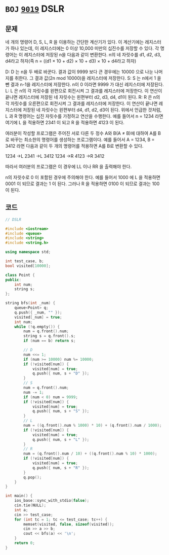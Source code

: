 # `BOJ` [`9019`](https://www.acmicpc.net/problem/9019) DSLR



## 문제

네 개의 명령어 D, S, L, R 을 이용하는 간단한 계산기가 있다. 이 계산기에는 레지스터가 하나 있는데, 이 레지스터에는 0 이상 10,000 미만의 십진수를 저장할 수 있다. 각 명령어는 이 레지스터에 저장된 n을 다음과 같이 변환한다. n의 네 자릿수를 d1, d2, d3, d4라고 하자(즉 n = ((d1 × 10 + d2) × 10 + d3) × 10 + d4라고 하자)

D: D 는 n을 두 배로 바꾼다. 결과 값이 9999 보다 큰 경우에는 10000 으로 나눈 나머지를 취한다. 그 결과 값(2n mod 10000)을 레지스터에 저장한다.
S: S 는 n에서 1 을 뺀 결과 n-1을 레지스터에 저장한다. n이 0 이라면 9999 가 대신 레지스터에 저장된다.
L: L 은 n의 각 자릿수를 왼편으로 회전시켜 그 결과를 레지스터에 저장한다. 이 연산이 끝나면 레지스터에 저장된 네 자릿수는 왼편부터 d2, d3, d4, d1이 된다.
R: R 은 n의 각 자릿수를 오른편으로 회전시켜 그 결과를 레지스터에 저장한다. 이 연산이 끝나면 레지스터에 저장된 네 자릿수는 왼편부터 d4, d1, d2, d3이 된다.
위에서 언급한 것처럼, L 과 R 명령어는 십진 자릿수를 가정하고 연산을 수행한다. 예를 들어서 n = 1234 라면 여기에 L 을 적용하면 2341 이 되고 R 을 적용하면 4123 이 된다.

여러분이 작성할 프로그램은 주어진 서로 다른 두 정수 A와 B(A ≠ B)에 대하여 A를 B로 바꾸는 최소한의 명령어를 생성하는 프로그램이다. 예를 들어서 A = 1234, B = 3412 라면 다음과 같이 두 개의 명령어를 적용하면 A를 B로 변환할 수 있다.

1234 →L 2341 →L 3412
1234 →R 4123 →R 3412

따라서 여러분의 프로그램은 이 경우에 LL 이나 RR 을 출력해야 한다.

n의 자릿수로 0 이 포함된 경우에 주의해야 한다. 예를 들어서 1000 에 L 을 적용하면 0001 이 되므로 결과는 1 이 된다. 그러나 R 을 적용하면 0100 이 되므로 결과는 100 이 된다.



## 코드

```cpp
// DSLR

#include <iostream>
#include <queue>
#include <string>
#include <string.h>

using namespace std;

int test_case, b;
bool visited[10000];

class Point {
public:
	int num;
	string s;
};

string bfs(int _num) {
	queue<Point> q;
	q.push({ _num, "" });
	visited[_num] = true;
	int num;
	while (!q.empty()) {
		num = q.front().num;
		string s = q.front().s;
		if (num == b) return s;

		// D
		num <<= 1;
		if (num >= 10000) num %= 10000;
		if (!visited[num]) {
			visited[num] = true;
			q.push({ num, s + "D" });
		}
		// S
		num = q.front().num;
		num -= 1;
		if (num < 0) num = 9999;
		if (!visited[num]) {
			visited[num] = true;
			q.push({ num, s + "S" });
		}
		// L
		num = ((q.front().num % 1000) * 10) + (q.front().num / 1000);
		if (!visited[num]) {
			visited[num] = true;
			q.push({ num, s + "L" });
		}
		// R
		num = (q.front().num / 10) + ((q.front().num % 10) * 1000);
		if (!visited[num]) {
			visited[num] = true;
			q.push({ num, s + "R" });
		}
		q.pop();
	}
}

int main() {
	ios_base::sync_with_stdio(false);
	cin.tie(NULL);
	int a;
	cin >> test_case;
	for (int tc = 1; tc <= test_case; tc++) {
		memset(visited, false, sizeof(visited));
		cin >> a >> b;
		cout << bfs(a) << '\n';
	}
	return 0;
}
```


